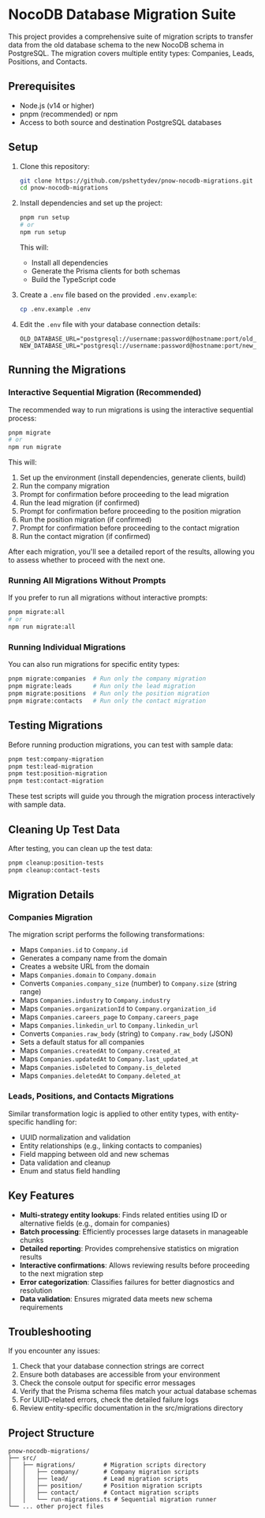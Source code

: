 # NocoDB Database Migration Suite

This project provides a comprehensive suite of migration scripts to transfer data from the old database schema to the new NocoDB schema in PostgreSQL. The migration covers multiple entity types: Companies, Leads, Positions, and Contacts.

## Prerequisites

- Node.js (v14 or higher)
- pnpm (recommended) or npm
- Access to both source and destination PostgreSQL databases

## Setup

1. Clone this repository:
   ```bash
   git clone https://github.com/pshettydev/pnow-nocodb-migrations.git
   cd pnow-nocodb-migrations
   ```

2. Install dependencies and set up the project:
   ```bash
   pnpm run setup
   # or
   npm run setup
   ```
   This will:
   - Install all dependencies
   - Generate the Prisma clients for both schemas
   - Build the TypeScript code

3. Create a `.env` file based on the provided `.env.example`:
   ```bash
   cp .env.example .env
   ```

4. Edit the `.env` file with your database connection details:
   ```
   OLD_DATABASE_URL="postgresql://username:password@hostname:port/old_database"
   NEW_DATABASE_URL="postgresql://username:password@hostname:port/new_database"
   ```

## Running the Migrations

### Interactive Sequential Migration (Recommended)

The recommended way to run migrations is using the interactive sequential process:

```bash
pnpm migrate
# or
npm run migrate
```

This will:
1. Set up the environment (install dependencies, generate clients, build)
2. Run the company migration
3. Prompt for confirmation before proceeding to the lead migration
4. Run the lead migration (if confirmed)
5. Prompt for confirmation before proceeding to the position migration
6. Run the position migration (if confirmed)
7. Prompt for confirmation before proceeding to the contact migration
8. Run the contact migration (if confirmed)

After each migration, you'll see a detailed report of the results, allowing you to assess whether to proceed with the next one.

### Running All Migrations Without Prompts

If you prefer to run all migrations without interactive prompts:

```bash
pnpm migrate:all
# or
npm run migrate:all
```

### Running Individual Migrations

You can also run migrations for specific entity types:

```bash
pnpm migrate:companies  # Run only the company migration
pnpm migrate:leads      # Run only the lead migration
pnpm migrate:positions  # Run only the position migration
pnpm migrate:contacts   # Run only the contact migration
```

## Testing Migrations

Before running production migrations, you can test with sample data:

```bash
pnpm test:company-migration
pnpm test:lead-migration
pnpm test:position-migration
pnpm test:contact-migration
```

These test scripts will guide you through the migration process interactively with sample data.

## Cleaning Up Test Data

After testing, you can clean up the test data:

```bash
pnpm cleanup:position-tests
pnpm cleanup:contact-tests
```

## Migration Details

### Companies Migration

The migration script performs the following transformations:

- Maps `Companies.id` to `Company.id`
- Generates a company name from the domain
- Creates a website URL from the domain
- Maps `Companies.domain` to `Company.domain`
- Converts `Companies.company_size` (number) to `Company.size` (string range)
- Maps `Companies.industry` to `Company.industry`
- Maps `Companies.organizationId` to `Company.organization_id`
- Maps `Companies.careers_page` to `Company.careers_page`
- Maps `Companies.linkedin_url` to `Company.linkedin_url`
- Converts `Companies.raw_body` (string) to `Company.raw_body` (JSON)
- Sets a default status for all companies
- Maps `Companies.createdAt` to `Company.created_at`
- Maps `Companies.updatedAt` to `Company.last_updated_at`
- Maps `Companies.isDeleted` to `Company.is_deleted`
- Maps `Companies.deletedAt` to `Company.deleted_at`

### Leads, Positions, and Contacts Migrations

Similar transformation logic is applied to other entity types, with entity-specific handling for:

- UUID normalization and validation
- Entity relationships (e.g., linking contacts to companies)
- Field mapping between old and new schemas
- Data validation and cleanup
- Enum and status field handling

## Key Features

- **Multi-strategy entity lookups**: Finds related entities using ID or alternative fields (e.g., domain for companies)
- **Batch processing**: Efficiently processes large datasets in manageable chunks
- **Detailed reporting**: Provides comprehensive statistics on migration results
- **Interactive confirmations**: Allows reviewing results before proceeding to the next migration step
- **Error categorization**: Classifies failures for better diagnostics and resolution
- **Data validation**: Ensures migrated data meets new schema requirements

## Troubleshooting

If you encounter any issues:

1. Check that your database connection strings are correct
2. Ensure both databases are accessible from your environment
3. Check the console output for specific error messages
4. Verify that the Prisma schema files match your actual database schemas
5. For UUID-related errors, check the detailed failure logs
6. Review entity-specific documentation in the src/migrations directory

## Project Structure

```
pnow-nocodb-migrations/
├── src/
│   ├── migrations/        # Migration scripts directory
│   │   ├── company/       # Company migration scripts
│   │   ├── lead/          # Lead migration scripts 
│   │   ├── position/      # Position migration scripts
│   │   ├── contact/       # Contact migration scripts
│   │   └── run-migrations.ts # Sequential migration runner
└── ... other project files
```